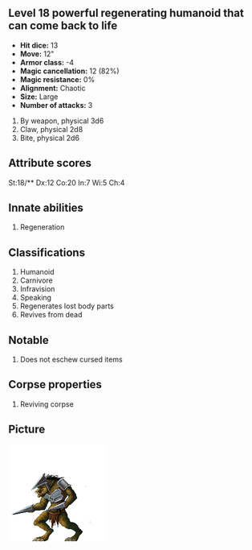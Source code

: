 ## Level 18 powerful regenerating humanoid that can come back to life
- **Hit dice:** 13
- **Move:** 12"
- **Armor class:** -4
- **Magic cancellation:** 12 (82%)
- **Magic resistance:** 0%
- **Alignment:** Chaotic
- **Size:** Large
- **Number of attacks:** 3
1. By weapon, physical 3d6
2. Claw, physical 2d8
3. Bite, physical 2d6
## Attribute scores
St:18/** Dx:12 Co:20 In:7 Wi:5 Ch:4
## Innate abilities
1. Regeneration
## Classifications
1. Humanoid
2. Carnivore
3. Infravision
4. Speaking
5. Regenerates lost body parts
6. Revives from dead
## Notable
1. Does not eschew cursed items
## Corpse properties
1. Reviving corpse
## Picture
![War troll](https://github.com/hyvanmielenpelit/GnollHackTileSet/blob/main/Monsters/war_troll/war_troll.png)
